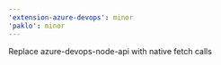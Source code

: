 ```yaml
---
'extension-azure-devops': minor
'paklo': minor
---
```


Replace azure-devops-node-api with native fetch calls
